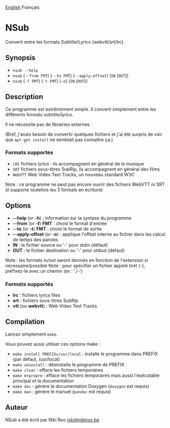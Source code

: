 [English](README.md) Français

# NSub

Converti entre les formats Subtitle/Lyrics (webvtt/srt/lrc).

## Synopsis

- `nsub --help`
- `nsub` (`--from FMT`) (`--to FMT`) (`--apply-offset`) (`IN` (`OUT`))
- `nsub` (`-f FMT`) (`-t FMT`) (`-o`) (`IN` (`OUT`))

## Description

Ce programme est extrêmement simple.
Il converti simplement entre les différents formats subtitle/lyrics.

Il ne nécessite pas de librairies externes.

(Bref, j'avais besoin de convertir quelques fichiers et j'ai été surpris de voir que `apt-get install` ne semblait pas connaître ça.)

### Formats supportés

- `LRC` fichiers lyrics : ils accompagnent en général de la musique
- `SRT` fichiers sous-titres SubRip, ils accompagnent en général des films
- `WebVTT` Web Video Text Tracks, un nouveau standard W3C

Note : ce programme ne peut pas encore ouvrir des fichiers WebVTT ni SRT (il supporte toutefois les 3 formats en écriture)

## Options

- **--help** (or **-h**) : information sur la syntaxe du programme
- **--from** (or **-f**) **FMT** : choisi le format d'entrée
- **--to** (or **-t**) **FMT** : choisi le format de sortie
- **--apply-offset** (or **-o**) : applique l'offset interne au fichier dans les calcul de temps des paroles
- **IN** : le fichier source ou '-' pour stdin (défaut)
- **OUT** : le fichier destination ou '-' pour stdout (défaut)

Note : les formats in/out seront devinés en fonction de l'extension si nécessaire/possible
Note : pour spécifier un fichier appelé tiret (-), préfixez-le avec un chemin (ex : './-')

### Formats supportés

- **lrc** : fichiers lyrics files
- **srt** : fichiers sous-titres SubRip
- **vtt** (ou **webvtt**) : Web Video Text Tracks

## Compilation

Lancez simplement `make`.  

Vous pouvez aussi utiliser ces options make :

- `make install PREFIX=/usr/local` : installe le programme dans PREFIX (par défaut, /usr/local)
- `make uninstall` : désinstalle le programme de PREFIX
- `make clear` : efface les fichiers temporaires
- `make mrpropre` : efface les fichiers temporaires mais aussi l'exécutable principal et la documentation
- `make doc` : génère la documentation Doxygen (`doxygen` est requis)
- `make man` : génère le manuel (`pandoc` est requis)

## Auteur

NSub a été écrit par Niki Roo <niki@nikiroo.be>

